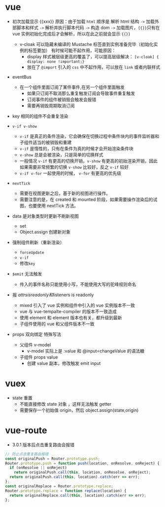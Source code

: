 # vue

- 初次加载显示 {{xxx}}
  原因：由于加载 `html` 顺序是 解析 html 结构 `->` 加载外部脚本和样式 `->` 解析并执行脚本代码 `->` 构造 dom `->` 加载图片，`{{}}`只有在 vue 实例初始化完成后才会解析，所以在此之前就会显示 `{{}}`
  - v-cloak 可以隐藏未编译的 Mustache 标签直到实例准备完毕（初始化实例的标签要加）
    有时候可能不起作用，可能原因：
    - display 样式被层级更高的覆盖了，可以提高层级解决：
      `[v-cloak] { display: none !important;}`
    - 放在了 `@import` 引入的 `css` 中不起作用，可以放在 `link` 或者内联样式
- eventBus
  - 在一个组件里面订阅了某件事件,在另一个组件里面触发
    - 如果只订阅不取消那么重复触发订阅会导致事件重复触发
    - 订阅事件的组件被销毁会触发会报错
    - 需要再销毁周期取消订阅
- key 相同的组件不会重复渲染
- `v-if v-show`
  - `v-if` 是真正的条件渲染，它会确保在切换过程中条件块内的事件监听器和子组件适当的被销毁和重建
  - `v-if` 是惰性的，只有在条件为真的时候才会开始渲染条件块
  - `v-show` 总是会被渲染，只是简单的切换样式
  - 一般情况 `v-if` 有更高的切换开销，`v-show` 有更高的初始渲染开销，因此如果需要非常频繁的切换 `v-show` 比较好，反之 `v-if` 较好
  - `v-if v-for` 一起使用的时候， `v-for` 有更高的优先级
- `nextTick`
  - 需要在视图更新之后，基于新的视图进行操作。
  - 需要注意的是，在 created 和 mounted 阶段，如果需要操作渲染后的试图，也要使用 nextTick 方法。
- data 是对象类型时更新不刷新视图
  - set
  - Object.assign 创建新对象
- 强制组件刷新（重新渲染）
  - `forceUpdate`
  - `v-if`
  - 修改`key`
- `$emit` 无法触发

  - 传入的事件名称只能使用小写，不能使用大写的驼峰规则命名

- 报 $attrs is readonly和$listeners is readonly
  - mixed 引入了 vue 实例和组件中引入的 vue 实例版本不一致
  - vue 与 vue-tempalte-compiler 的版本不一致造成
  - 使用 element 和 element 版本也有关，都升级到最新
  - 子组件使用的 vue 和父组件版本不一致
- props 双向绑定 特殊写法
  - 父组件 v-model
    - v-model 实际上是 :value 和 @input=changeValue 的语法糖
  - 子组件 props value
    - 创建 value 副本，修改触发 emit input

# vuex

- state 重置
  - 不能直接修改 state 对象 ，这样无法触发 getter
  - 需要保存一个初始值 origin，然后 object.assign(state,origin)

# vue-route

- 3.0.1 版本后点击重复路由会报错

```js
// 防止点击重复路由报错
const originalPush = Router.prototype.push;
Router.prototype.push = function push(location, onResolve, onReject) {
  if (onResolve || onReject)
    return originalPush.call(this, location, onResolve, onReject);
  return originalPush.call(this, location).catch(err => err);
};
const originalReplace = Router.prototype.replace;
Router.prototype.replace = function replace(location) {
  return originalReplace.call(this, location).catch(err => err);
};
```
